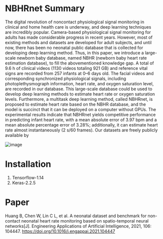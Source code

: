 # NBHRnet Summary
The digital revolution of noncontact physiological signal monitoring in clinical and home health care is underway, and deep learning techniques are incredibly popular. Camera-based physiological signal monitoring for adults has made considerable progress in recent years. However, most of existing methods and datasets are developed for adult subjects, and until now, there has been no neonatal public database that is collected for developing deep learning method. Thus, in this paper, we introduce a large-scale newborn baby database, named NBHR (newborn baby heart rate estimation database), to fill the abovementioned knowledge gap. A total of 9.6 h of clinical videos (1130 videos totaling 921 GB) and reference vital signs are recorded from 257 infants at 0–6 days old. The facial videos and corresponding synchronized physiological signals, including photoplethysmograph information, heart rate, and oxygen saturation level, are recorded in our database. This large-scale database could be used to develop deep learning methods to estimate heart rate or oxygen saturation levels. Furthermore, a multitask deep learning method, called NBHRnet, is proposed to estimate heart rate based on the NBHR database, and the model is succinct that it can be deployed on a computer without GPUs. The experimental results indicate that NBHRnet yields competitive performance in predicting infant heart rate, with a mean absolute error of 3.97 bpm and a mean absolute percentage error of 3.28%; additionally, it can estimate heart rate almost instantaneously (2 s/60 frames). Our datasets are freely publicly available by 


![image](https://user-images.githubusercontent.com/11665683/159866843-acddb87a-23f4-43f8-a229-154283dbc8d5.png)


# Installation

1. Tensorflow-1.14
2. Keras-2.2.5

# Paper
Huang B, Chen W, Lin C L, et al. A neonatal dataset and benchmark for non-contact neonatal heart rate monitoring based on spatio-temporal neural networks[J]. Engineering Applications of Artificial Intelligence, 2021, 106: 104447. https://doi.org/10.1016/j.engappai.2021.104447

